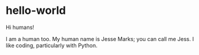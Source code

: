 # hello-world

Hi humans!

I am a human too. My human name is Jesse Marks; you can call me Jess. I like coding, particularly with Python.   

